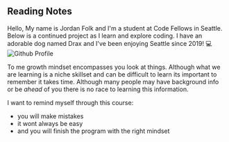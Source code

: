 ## Reading Notes 

Hello,
My name is Jordan Folk and I'm a student at Code Fellows in Seattle. Below is a continued project as I learn and explore coding. I have an adorable dog named Drax and I've been enjoying Seattle since 2019! 💻 ![Github Profile](https://github.com/folksmash)



To me growth mindset encompasses you look at things. Although what we are learning is a niche skillset and can be difficult to learn its important to remember it takes time. Although many people may have background info or be *ahead* of you there is no race to learning this information. 

I want to remind myself through this course:
* you will make mistakes
* it wont always be easy
* and you will finish the program with the right mindset











